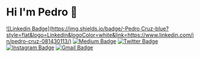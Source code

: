 # Hi I'm Pedro 👋

[![Linkedin Badge](https://img.shields.io/badge/-Pedro Cruz-blue?style=flat&logo=Linkedin&logoColor=white&link=https://www.linkedin.com/in/pedro-cruz-081430113/)](https://www.linkedin.com/in/pedro-cruz-081430113/)
[![Medium Badge](https://img.shields.io/badge/-@pedrovictorcruz-000000?style=flat&labelColor=000000&logo=Medium&link=https://medium.com/@pedrovictorcruz)](https://medium.com/@pedrovictorcruz)
[![Twitter Badge](https://img.shields.io/badge/-@pedrovictorlage-1ca0f1?style=flat&labelColor=1ca0f1&logo=twitter&logoColor=white&link=https://twitter.com/pedrovictorlage)](https://twitter.com/pedrovictorlage)
[![Instagram Badge](https://img.shields.io/badge/-@pedrovictorcruz_-purple?style=flat&logo=instagram&logoColor=white&link=https://www.instagram.com/pedrovictorcruz_/)](https://www.instagram.com/pedrovictorcruz_/)
[![Gmail Badge](https://img.shields.io/badge/-pedrovictor.lage-c14438?style=flat&logo=Gmail&logoColor=white&link=mailto:pedrovictor.lage@gmail.com)](mailto:pedrovictor.lage@gmail.com)

